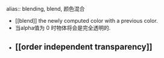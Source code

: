 alias:: blending, blend, 颜色混合

- [[blend]] the newly computed color with a previous color.
- 当alpha值为 0 时物体将会是完全透明的.
- ## [[order independent transparency]]